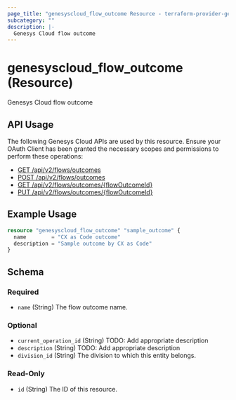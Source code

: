 ```yaml
---
page_title: "genesyscloud_flow_outcome Resource - terraform-provider-genesyscloud"
subcategory: ""
description: |-
  Genesys Cloud flow outcome
---
```

# genesyscloud_flow_outcome (Resource)

Genesys Cloud flow outcome

## API Usage
The following Genesys Cloud APIs are used by this resource. Ensure your OAuth Client has been granted the necessary scopes and permissions to perform these operations:

* [GET /api/v2/flows/outcomes](https://developer.genesys.cloud/routing/architect/#get-api-v2-flows-outcomes)
* [POST /api/v2/flows/outcomes](https://developer.genesys.cloud/routing/architect/#post-api-v2-flows-outcomes)
* [GET /api/v2/flows/outcomes/{flowOutcomeId}](https://developer.genesys.cloud/routing/architect/#get-api-v2-flows-outcomes--flowOutcomeId-)
* [PUT /api/v2/flows/outcomes/{flowOutcomeId}](https://developer.genesys.cloud/routing/architect/#put-api-v2-flows-outcomes--flowOutcomeId-)

## Example Usage

```terraform
resource "genesyscloud_flow_outcome" "sample_outcome" {
  name        = "CX as Code outcome"
  description = "Sample outcome by CX as Code"
}
```

<!-- schema generated by tfplugindocs -->
## Schema

### Required

- `name` (String) The flow outcome name.

### Optional

- `current_operation_id` (String) TODO: Add appropriate description
- `description` (String) TODO: Add appropriate description
- `division_id` (String) The division to which this entity belongs.

### Read-Only

- `id` (String) The ID of this resource.

